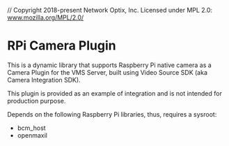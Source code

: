 // Copyright 2018-present Network Optix, Inc. Licensed under MPL 2.0: www.mozilla.org/MPL/2.0/

# RPi Camera Plugin

This is a dynamic library that supports Raspberry Pi native camera as a Camera Plugin for the VMS
Server, built using Video Source SDK (aka Camera Integration SDK).

This plugin is provided as an example of integration and is not intended for production purpose.

Depends on the following Raspberry Pi libraries, thus, requires a sysroot:
- bcm_host
- openmaxil

